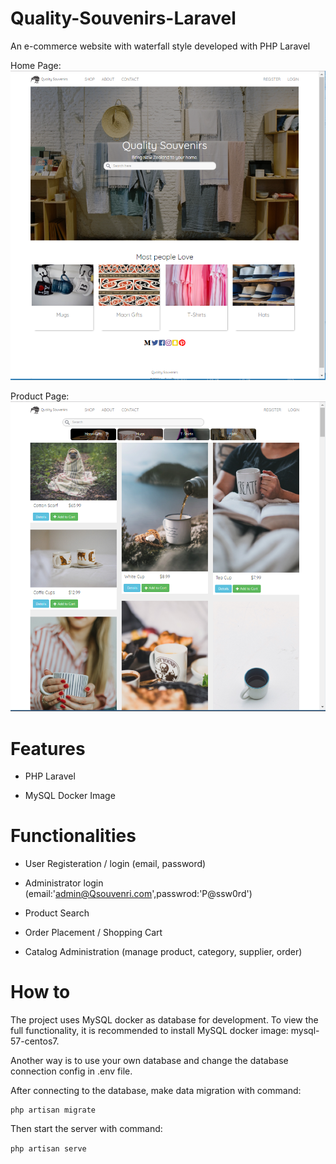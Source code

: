 
# Quality-Souvenirs-Laravel

An e-commerce website with waterfall style developed with PHP Laravel

Home Page:
![homepage](doc/QualitySouvenirs.png)

Product Page:
![product](doc/QS.png)

# Features

- PHP Laravel

- MySQL Docker Image

# Functionalities

- User Registeration / login (email, password)

- Administrator login (email:'admin@Qsouvenri.com',passwrod:'P@ssw0rd')

- Product Search

- Order Placement / Shopping Cart

- Catalog Administration (manage product, category, supplier, order)


# How to

The project uses MySQL docker as database for development. To view the full functionality, it is recommended to install MySQL docker image: mysql-57-centos7.

Another way is to use your own database and change the database connection config in .env file.

After connecting to the database, make data migration with command:

```
php artisan migrate
```
Then start the server with command:

``
php artisan serve
``
